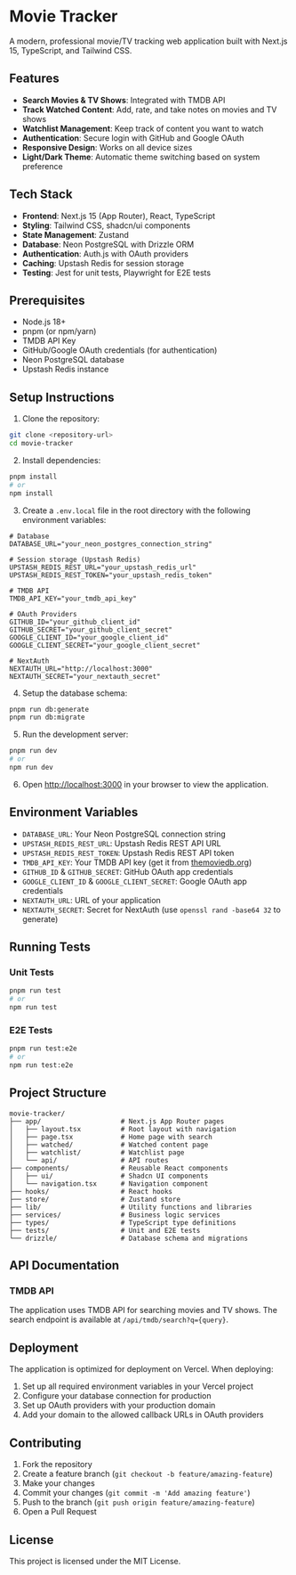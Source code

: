 # Movie Tracker

A modern, professional movie/TV tracking web application built with Next.js 15, TypeScript, and Tailwind CSS.

## Features

- **Search Movies & TV Shows**: Integrated with TMDB API
- **Track Watched Content**: Add, rate, and take notes on movies and TV shows
- **Watchlist Management**: Keep track of content you want to watch
- **Authentication**: Secure login with GitHub and Google OAuth
- **Responsive Design**: Works on all device sizes
- **Light/Dark Theme**: Automatic theme switching based on system preference

## Tech Stack

- **Frontend**: Next.js 15 (App Router), React, TypeScript
- **Styling**: Tailwind CSS, shadcn/ui components
- **State Management**: Zustand
- **Database**: Neon PostgreSQL with Drizzle ORM
- **Authentication**: Auth.js with OAuth providers
- **Caching**: Upstash Redis for session storage
- **Testing**: Jest for unit tests, Playwright for E2E tests

## Prerequisites

- Node.js 18+ 
- pnpm (or npm/yarn)
- TMDB API Key
- GitHub/Google OAuth credentials (for authentication)
- Neon PostgreSQL database
- Upstash Redis instance

## Setup Instructions

1. Clone the repository:
```bash
git clone <repository-url>
cd movie-tracker
```

2. Install dependencies:
```bash
pnpm install
# or
npm install
```

3. Create a `.env.local` file in the root directory with the following environment variables:

```env
# Database
DATABASE_URL="your_neon_postgres_connection_string"

# Session storage (Upstash Redis)
UPSTASH_REDIS_REST_URL="your_upstash_redis_url"
UPSTASH_REDIS_REST_TOKEN="your_upstash_redis_token"

# TMDB API
TMDB_API_KEY="your_tmdb_api_key"

# OAuth Providers
GITHUB_ID="your_github_client_id"
GITHUB_SECRET="your_github_client_secret"
GOOGLE_CLIENT_ID="your_google_client_id"
GOOGLE_CLIENT_SECRET="your_google_client_secret"

# NextAuth
NEXTAUTH_URL="http://localhost:3000"
NEXTAUTH_SECRET="your_nextauth_secret"
```

4. Setup the database schema:
```bash
pnpm run db:generate
pnpm run db:migrate
```

5. Run the development server:
```bash
pnpm run dev
# or
npm run dev
```

6. Open [http://localhost:3000](http://localhost:3000) in your browser to view the application.

## Environment Variables

- `DATABASE_URL`: Your Neon PostgreSQL connection string
- `UPSTASH_REDIS_REST_URL`: Upstash Redis REST API URL
- `UPSTASH_REDIS_REST_TOKEN`: Upstash Redis REST API token
- `TMDB_API_KEY`: Your TMDB API key (get it from [themoviedb.org](https://www.themoviedb.org/settings/api))
- `GITHUB_ID` & `GITHUB_SECRET`: GitHub OAuth app credentials
- `GOOGLE_CLIENT_ID` & `GOOGLE_CLIENT_SECRET`: Google OAuth app credentials
- `NEXTAUTH_URL`: URL of your application
- `NEXTAUTH_SECRET`: Secret for NextAuth (use `openssl rand -base64 32` to generate)

## Running Tests

### Unit Tests
```bash
pnpm run test
# or
npm run test
```

### E2E Tests
```bash
pnpm run test:e2e
# or
npm run test:e2e
```

## Project Structure

```
movie-tracker/
├── app/                    # Next.js App Router pages
│   ├── layout.tsx          # Root layout with navigation
│   ├── page.tsx            # Home page with search
│   ├── watched/            # Watched content page
│   ├── watchlist/          # Watchlist page
│   └── api/                # API routes
├── components/             # Reusable React components
│   ├── ui/                 # Shadcn UI components
│   └── navigation.tsx      # Navigation component
├── hooks/                  # React hooks
├── store/                  # Zustand store
├── lib/                    # Utility functions and libraries
├── services/               # Business logic services
├── types/                  # TypeScript type definitions
├── tests/                  # Unit and E2E tests
└── drizzle/                # Database schema and migrations
```

## API Documentation

### TMDB API
The application uses TMDB API for searching movies and TV shows. The search endpoint is available at `/api/tmdb/search?q={query}`.

## Deployment

The application is optimized for deployment on Vercel. When deploying:

1. Set up all required environment variables in your Vercel project
2. Configure your database connection for production
3. Set up OAuth providers with your production domain
4. Add your domain to the allowed callback URLs in OAuth providers

## Contributing

1. Fork the repository
2. Create a feature branch (`git checkout -b feature/amazing-feature`)
3. Make your changes
4. Commit your changes (`git commit -m 'Add amazing feature'`)
5. Push to the branch (`git push origin feature/amazing-feature`)
6. Open a Pull Request

## License

This project is licensed under the MIT License.